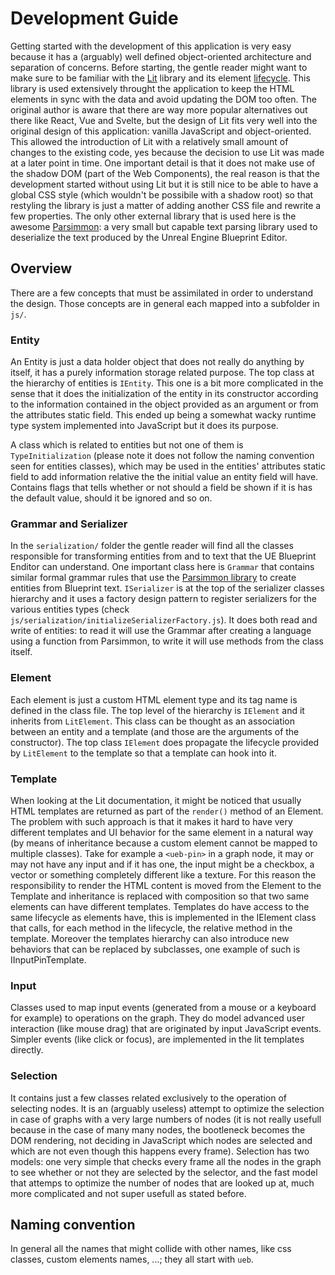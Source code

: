 # Development Guide
Getting started with the development of this application is very easy because it has a (arguably) well defined object-oriented architecture and separation of concerns.
Before starting, the gentle reader might want to make sure to be familiar with the [Lit](https://lit.dev/) library and its element [lifecycle](https://lit.dev/docs/components/lifecycle/). This library is used extensively throught the application to keep the HTML elements in sync with the data and avoid updating the DOM too often. The original author is aware that there are way more popular alternatives out there like React, Vue and Svelte, but the design of Lit fits very well into the original design of this application: vanilla JavaScript and object-oriented. This allowed the introduction of Lit with a relatively small amount of changes to the existing code, yes because the decision to use Lit was made at a later point in time. One important detail is that it does not make use of the shadow DOM (part of the Web Components), the real reason is that the development started without using Lit but it is still nice to be able to have a global CSS style (which wouldn't be possibile with a shadow root) so that restyling the library is just a matter of adding another CSS file and rewrite a few properties.
The only other external library that is used here is the awesome [Parsimmon](https://github.com/jneen/parsimmon): a very small but capable text parsing library used to deserialize the text produced by the Unreal Engine Blueprint Editor.

## Overview
There are a few concepts that must be assimilated in order to understand the design. Those concepts are in general each mapped into a subfolder in `js/`.

### Entity
An Entity is just a data holder object that does not really do anything by itself, it has a purely information storage related purpose. The top class at the hierarchy of entities is `IEntity`. This one is a bit more complicated in the sense that it does the initialization of the entity in its constructor according to the information contained in the object provided as an argument or from the attributes static field. This ended up being a somewhat wacky runtime type system implemented into JavaScript but it does its purpose.

A class which is related to entities but not one of them is `TypeInitialization` (please note it does not follow the naming convention seen for entities classes), which may be used in the entities' attributes static field to add information relative the the initial value an entity field will have. Contains flags that tells whether or not should a field be shown if it is has the default value, should it be ignored and so on.

### Grammar and Serializer
In the `serialization/` folder the gentle reader will find all the classes responsible for transforming entities from and to text that the UE Blueprint Enditor can understand. One important class here is `Grammar` that contains similar formal grammar rules that use the [Parsimmon library](https://github.com/jneen/parsimmon) to create entities from Blueprint text. `ISerializer` is at the top of the serializer classes hierarchy and it uses a factory design pattern to register serializers for the various entities types (check `js/serialization/initializeSerializerFactory.js`). It does both read and write of entities: to read it will use the Grammar after creating a language using a function from Parsimmon, to write it will use methods from the class itself.

### Element
Each element is just a custom HTML element type and its tag name is defined in the class file. The top level of the hierarchy is `IElement` and it inherits from `LitElement`. This class can be thought as an association between an entity and a template (and those are the arguments of the constructor). The top class `IElement` does propagate the lifecycle provided by `LitElement` to the template so that a template can hook into it.

### Template
When looking at the Lit documentation, it might be noticed that usually HTML templates are returned as part of the `render()` method of an Element. The problem with such approach is that it makes it hard to have very different templates and UI behavior for the same element in a natural way (by means of inheritance because a custom element cannot be mapped to multiple classes). Take for example a `<ueb-pin>` in a graph node, it may or may not have any input and if it has one, the input might be a checkbox, a vector or something completely different like a texture. For this reason the responsibility to render the HTML content is moved from the Element to the Template and inheritance is replaced with composition so that two same elements can have different templates.
Templates do have access to the same lifecycle as elements have, this is implemented in the IElement class that calls, for each method in the lifecycle, the relative method in the template. Moreover the templates hierarchy can also introduce new behaviors that can be replaced by subclasses, one example of such is IInputPinTemplate.

### Input
Classes used to map input events (generated from a mouse or a keyboard for example) to operations on the graph. They do model advanced user interaction (like mouse drag) that are originated by input JavaScript events. Simpler events (like click or focus), are implemented in the lit templates directly.

### Selection
It contains just a few classes related exclusively to the operation of selecting nodes. It is an (arguably useless) attempt to optimize the selection in case of graphs with a very large numbers of nodes (it is not really usefull because in the case of many many nodes, the bootleneck becomes the DOM rendering, not deciding in JavaScript which nodes are selected and which are not even though this happens every frame). Selection has two models: one very simple that checks every frame all the nodes in the graph to see whether or not they are selected by the selector, and the fast model that attemps to optimize the number of nodes that are looked up at, much more complicated and not super usefull as stated before.

## Naming convention
In general all the names that might collide with other names, like css classes, custom elements names, ...; they all start with `ueb`.

